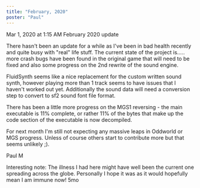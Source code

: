 ```yaml
---
title: "February, 2020"
poster: "Paul"
---
```


Mar 1, 2020 at 1:15 AM
February 2020 update

There hasn't been an update for a while as I've been in bad health recently and quite busy with "real" life stuff. The current state of the project is..... more crash bugs have been found in the original game that will need to be fixed and also some progress on the 2nd rewrite of the sound engine.

FluidSynth seems like a nice replacement for the custom written sound synth, however playing more than 1 track seems to have issues that I haven't worked out yet. Additionally the sound data will need a conversion step to convert to sf2 sound font file format.

There has been a little more progress on the MGS1 reversing - the main executable is 11% complete, or rather 11% of the bytes that make up the code section of the executable is now decompiled.

For next month I'm still not expecting any massive leaps in Oddworld or MGS progress. Unless of course others start to contribute more but that seems unlikely ;).


Paul M

Interesting note: The illness I had here might have well been the current one spreading across the globe. Personally I hope it was as it would hopefully mean I am immune now! 
5mo
